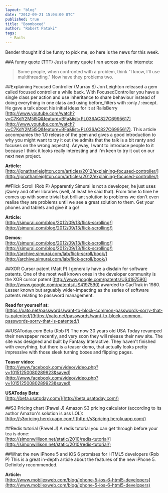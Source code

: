 ```yaml
---
layout: "blog"
date: "2012-09-21 15:04:00 UTC"
published: true
title: "Boomboxed"
author: "Robert Pataki"
tags:
  - Rails
---
```


Bender thought it'd be funny to pick me, so here is the news for this week.

##A funny quote (TTT)
Just a funny quote I ran across on the internets:

>	Some people, when confronted with a problem, think "I know, I'll use multithreading." Now have they problems two.

##Explaining Focused Controller (Murray S)
Jon Leighton released a gem called focused controller a while back.  With FocusedController you have a single class per action and use inheritance to share behaviour instead of doing everything in one class and using before_filters with :only / :except.  He gave a talk about his initial ideas for it at RailsBerry [http://www.youtube.com/watch?v=C7KdY2M5l5Q&feature=BFa&list=PL036AC827C6995617](http://www.youtube.com/watch?v=C7KdY2M5l5Q&feature=BFa&list=PL036AC827C6995617).  This article accompanies the 1.0 release of the gem and gives a good introduction to why you might want to try it out (he admits that the talk is a bit ranty and focuses on the wrong aspects).  Anyway, I want to introduce people to it because I think it looks really interesting and I'm keen to try it out on our next new project.

**Article:**<br>
[http://jonathanleighton.com/articles/2012/explaining-focused-controller/](http://jonathanleighton.com/articles/2012/explaining-focused-controller/)

##Flick Scroll (Rob P)
Apparently Simurai is not a developer, he just uses jQuery and other libraries (well, at least he said that). From time to time he comes up with some trivial but brilliant solution to problems we don't even realise they are problems until we see a great solution to them. Get your phones and tablets and give it a go!

**Article:**<br>
[http://simurai.com/blog/2012/09/13/flick-scrolling/](http://simurai.com/blog/2012/09/13/flick-scrolling/)

**Demos:**<br>
[http://simurai.com/blog/2012/09/13/flick-scrolling/](http://simurai.com/blog/2012/09/13/flick-scrolling/)<br>
[http://archive.simurai.com/lab/flick-scroll/book/](http://archive.simurai.com/lab/flick-scroll/book/)

##XOR Cursor patent (Matt P)
I generally have a disdain for software patents. One of the most well known ones in the developer community is the XOR cursor patent [http://www.google.com/patents/US4197590](http://www.google.com/patents/US4197590) awarded to CadTrak in 1980. Lesser known but arguably wider-impacting as the series of software patents relating to password management.

**Read for yourself at:**<br>
[https://xato.net/passwords/want-to-block-common-passwords-sorry-that-is-patented/](https://xato.net/passwords/want-to-block-common-passwords-sorry-that-is-patented/)

##USAToday.com Beta (Rob P)
The now 30 years old USA Today revamped their newspaper recently, and very soon they will release their new site. The site was designed and built by Fantasy Interactive. They haven't finished with everything, but there is a teaser demo, that actually looks pretty impressive with those sleek turning boxes and flipping pages.

**Teaser video:**<br>
[http://www.facebook.com/video/video.php?v=10151250080289923&saved](http://www.facebook.com/video/video.php?v=10151250080289923&saved)

**USAToday Beta:**<br>
[http://beta.usatoday.com/](http://beta.usatoday.com/)

##S3 Pricing chart (Pawel J)
Amazon S3 pricing calculator (according to its author Amazon's solution is ass LOL):
<br>
[http://s3pricing.herokuapp.com/](http://s3pricing.herokuapp.com/)

##Redis tutorial (Pawel J)
A redis tutorial you can get through before your tea is done:<br>
[http://simonwillison.net/static/2010/redis-tutorial/](http://simonwillison.net/static/2010/redis-tutorial/)

##What the new iPhone 5 and iOS 6 promises for HTML5 developers (Rob P)
This is a great in-depth article about the features of the new iPhone 5. Definitely recommended. 

**Article:**<br>
[http://www.mobilexweb.com/blog/iphone-5-ios-6-html5-developers](http://www.mobilexweb.com/blog/iphone-5-ios-6-html5-developers)

